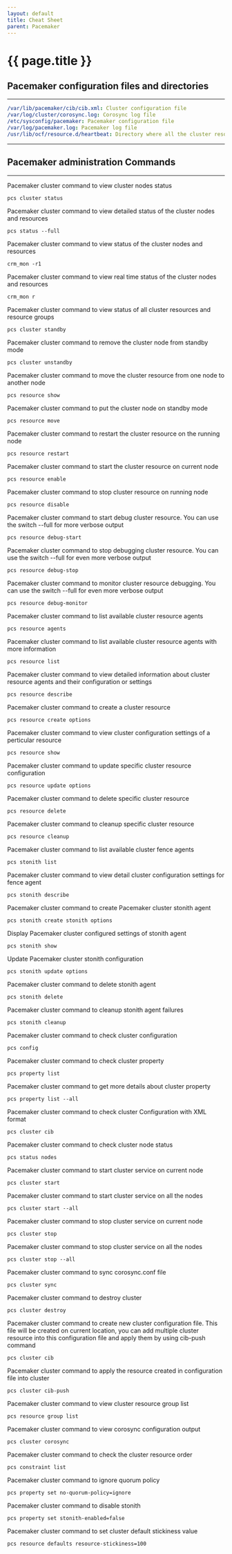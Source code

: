```yaml
---
layout: default
title: Cheat Sheet
parent: Pacemaker
---
```


# {{ page.title }}

## Pacemaker configuration files and directories

______________________________________________________________________

```yaml
/var/lib/pacemaker/cib/cib.xml: Cluster configuration file
/var/log/cluster/corosync.log: Corosync log file
/etc/sysconfig/pacemaker: Pacemaker configuration file
/var/log/pacemaker.log: Pacemaker log file
/usr/lib/ocf/resource.d/heartbeat: Directory where all the cluster resource scripts are available
```

______________________________________________________________________

## Pacemaker administration Commands

______________________________________________________________________

Pacemaker cluster command to view cluster nodes status

`pcs cluster status`

Pacemaker cluster command to view detailed status of the cluster nodes and resources

`pcs status --full`

Pacemaker cluster command to view status of the cluster nodes and resources

`crm_mon -r1`

Pacemaker cluster command to view real time status of the cluster nodes and resources

`crm_mon r`

Pacemaker cluster command to view status of all cluster resources and resource groups

`pcs cluster standby`

Pacemaker cluster command to remove the cluster node from standby mode

`pcs cluster unstandby`

Pacemaker cluster command to move the cluster resource from one node to another node

`pcs resource show`

Pacemaker cluster command to put the cluster node on standby mode

`pcs resource move`

Pacemaker cluster command to restart the cluster resource on the running node

`pcs resource restart`

Pacemaker cluster command to start the cluster resource on current node

`pcs resource enable`

Pacemaker cluster command to stop cluster resource on running node

`pcs resource disable`

Pacemaker cluster command to start debug cluster resource. You can use the switch --full for more verbose output

`pcs resource debug-start`

Pacemaker cluster command to stop debugging cluster resource. You can use the switch --full for even more verbose output

`pcs resource debug-stop`

Pacemaker cluster command to monitor cluster resource debugging. You can use the switch --full for even more verbose output

`pcs resource debug-monitor`

Pacemaker cluster command to list available cluster resource agents

`pcs resource agents`

Pacemaker cluster command to list available cluster resource agents with more information

`pcs resource list`

Pacemaker cluster command to view detailed information about cluster resource agents and their configuration or settings

`pcs resource describe`

Pacemaker cluster command to create a cluster resource

`pcs resource create options`

Pacemaker cluster command to view cluster configuration settings of a perticular resource

`pcs resource show`

Pacemaker cluster command to update specific cluster resource configuration

`pcs resource update options`

Pacemaker cluster command to delete specific cluster resource

`pcs resource delete`

Pacemaker cluster command to cleanup specific cluster resource

`pcs resource cleanup`

Pacemaker cluster command to list available cluster fence agents

`pcs stonith list`

Pacemaker cluster command to view detail cluster configuration settings for fence agent

`pcs stonith describe`

Pacemaker cluster command to create Pacemaker cluster stonith agent

`pcs stonith create stonith options`

Display Pacemaker cluster configured settings of stonith agent

`pcs stonith show`

Update Pacemaker cluster stonith configuration

`pcs stonith update options`

Pacemaker cluster command to delete stonith agent

`pcs stonith delete`

Pacemaker cluster command to cleanup stonith agent failures

`pcs stonith cleanup`

Pacemaker cluster command to check cluster configuration

`pcs config`

Pacemaker cluster command to check cluster property

`pcs property list`

Pacemaker cluster command to get more details about cluster property

`pcs property list --all`

Pacemaker cluster command to check cluster Configuration with XML format

`pcs cluster cib`

Pacemaker cluster command to check cluster node status

`pcs status nodes`

Pacemaker cluster command to start cluster service on current node

`pcs cluster start`

Pacemaker cluster command to start cluster service on all the nodes

`pcs cluster start --all`

Pacemaker cluster command to stop cluster service on current node

`pcs cluster stop`

Pacemaker cluster command to stop cluster service on all the nodes

`pcs cluster stop --all`

Pacemaker cluster command to sync corosync.conf file

`pcs cluster sync`

Pacemaker cluster command to destroy cluster

`pcs cluster destroy`

Pacemaker cluster command to create new cluster configuration file. This file will be created on current location, you can add multiple cluster resource into this configuration file and apply them by using cib-push command

`pcs cluster cib`

Pacemaker cluster command to apply the resource created in configuration file into cluster

`pcs cluster cib-push`

Pacemaker cluster command to view cluster resource group list

`pcs resource group list`

Pacemaker cluster command to view corosync configuration output

`pcs cluster corosync`

Pacemaker cluster command to check the cluster resource order

`pcs constraint list`

Pacemaker cluster command to ignore quorum policy

`pcs property set no-quorum-policy=ignore`

Pacemaker cluster command to disable stonith

`pcs property set stonith-enabled=false`

Pacemaker cluster command to set cluster default stickiness value

`pcs resource defaults resource-stickiness=100`
